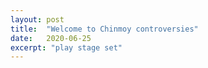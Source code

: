 ```yaml
---
layout: post
title:  "Welcome to Chinmoy controversies"
date:   2020-06-25
excerpt: "play stage set"
---
```

